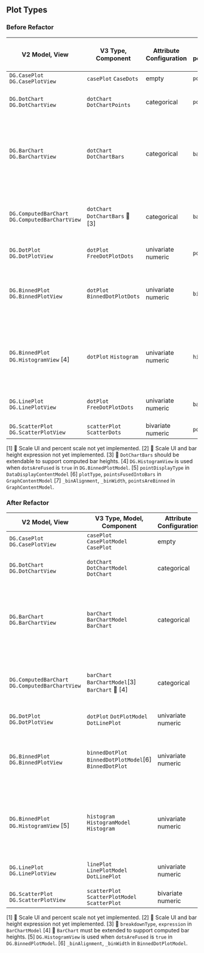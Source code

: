 ## Plot Types

### Before Refactor
| V2 Model, View | V3 Type, Component | Attribute Configuration | pointDisplayType [5] pointsFusedIntoBars [6] binning [7] | UI |
|----------------|--------------------|-------------------------|----------------------------------------------------------|----|
| `DG.CasePlot` `DG.CasePlotView` | `casePlot` `CaseDots` | empty | `points` |
| `DG.DotChart` `DG.DotChartView` | `dotChart` `DotChartPoints` | categorical | `points` | ❎ Fuse Dots into Bars |
| `DG.BarChart` `DG.BarChartView` | `dotChart` `DotChartBars` | categorical | `bars` [6] | ✅ Fuse Dots into Bars ✅ Scale: Count or Percent 🚧 [1] |
| `DG.ComputedBarChart` `DG.ComputedBarChartView` | `dotChart` `DotChartBars` 🚧 [3] | categorical | `bars` | ✅ Fuse Dots into Bars ✅ Scale: Formula 🚧 [2] |
| `DG.DotPlot` `DG.DotPlotView` | `dotPlot` `FreeDotPlotDots` | univariate numeric | `points` | ✅ Points |
| `DG.BinnedPlot` `DG.BinnedPlotView` | `dotPlot` `BinnedDotPlotDots` | univariate numeric | `bins` [7] | ✅ Group into Bins ❎ Fuse Dots into Bars |
| `DG.BinnedPlot` `DG.HistogramView` [4] | `dotPlot` `Histogram` | univariate numeric | `histogram` [6] [7] | ✅ Group into Bins ✅ Fuse Dots into Bars |
| `DG.LinePlot` `DG.LinePlotView` | `dotPlot` `FreeDotPlotDots` | univariate numeric | `bars` | ✅ Bar for Each Point |
| `DG.ScatterPlot` `DG.ScatterPlotView` | `scatterPlot` `ScatterDots` | bivariate numeric | `points` |

[1] 🚧 Scale UI and percent scale not yet implemented.
[2] 🚧 Scale UI and bar height expression not yet implemented.
[3] 🚧 `DotChartBars` should be extendable to support computed bar heights.
[4] `DG.HistogramView` is used when `dotsAreFused` is `true` in `DG.BinnedPlotModel`.
[5] `pointDisplayType` in `DataDisplayContentModel`
[6] `plotType`, `pointsFusedIntoBars` in `GraphContentModel`
[7] `_binAlignment`, `_binWidth`, `pointsAreBinned` in `GraphContentModel`.

### After Refactor

| V2 Model, View | V3 Type, Model, Component | Attribute Configuration | UI |
|----------------|---------------------------|-------------------------|----|
| `DG.CasePlot` `DG.CasePlotView` | `casePlot` `CasePlotModel` `CasePlot` | empty |
| `DG.DotChart` `DG.DotChartView` | `dotChart` `DotChartModel` `DotChart` | categorical | ❎ Fuse Dots into Bars |
| `DG.BarChart` `DG.BarChartView` | `barChart` `BarChartModel` `BarChart` | categorical | ✅ Fuse Dots into Bars ✅ Scale: Count or Percent 🚧 [1] |
| `DG.ComputedBarChart` `DG.ComputedBarChartView` | `barChart` `BarChartModel`[3] `BarChart` 🚧 [4] | categorical | ✅ Fuse Dots into Bars ✅ Scale: Formula 🚧 [2] |
| `DG.DotPlot` `DG.DotPlotView` | `dotPlot` `DotPlotModel` `DotLinePlot` | univariate numeric | ✅ Points |
| `DG.BinnedPlot` `DG.BinnedPlotView` | `binnedDotPlot` `BinnedDotPlotModel`[6] `BinnedDotPlot` | univariate numeric | ✅ Group into Bins ❎ Fuse Dots into Bars |
| `DG.BinnedPlot` `DG.HistogramView` [5] | `histogram` `HistogramModel` `Histogram` | univariate numeric | ✅ Group into Bins ✅ Fuse Dots into Bars |
| `DG.LinePlot` `DG.LinePlotView` | `linePlot` `LinePlotModel` `DotLinePlot` | univariate numeric | ✅ Bar for Each Point |
| `DG.ScatterPlot` `DG.ScatterPlotView` | `scatterPlot` `ScatterPlotModel` `ScatterPlot` | bivariate numeric |

[1] 🚧 Scale UI and percent scale not yet implemented.
[2] 🚧 Scale UI and bar height expression not yet implemented.
[3] 🚧 `breakdownType`, `expression` in `BarChartModel`
[4] 🚧 `BarChart` must be extended to support computed bar heights.
[5] `DG.HistogramView` is used when `dotsAreFused` is `true` in `DG.BinnedPlotModel`.
[6] `_binAlignment`, `_binWidth` in `BinnedDotPlotModel`.
